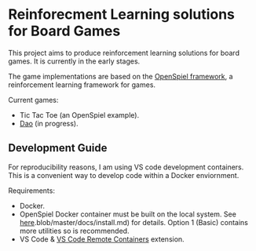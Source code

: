 # Reinforecment Learning solutions for Board Games

This project aims to produce reinforcement learning solutions for board games. It is currently in the early stages.

The game implementations are based on the [OpenSpiel framework](https://github.com/deepmind/open_spiel), a reinforcement learning framework for games.

Current games:

  * Tic Tac Toe (an OpenSpiel example).
  * [Dao](https://boardgamegeek.com/boardgame/948/dao) (in progress).

## Development Guide

For reproducibility reasons, I am using VS code development containers. This is a convenient way to develop code within a Docker enviornment.

Requirements:

  * Docker.
  * OpenSpiel Docker container must be built on the local system. See [here](https://github.com/deepmind/open_spiel/).blob/master/docs/install.md) for details. Option 1 (Basic) contains more utilities so is recommended.
  * VS Code & [VS Code Remote Containers](https://code.visualstudio.com/docs/remote/containers) extension.

